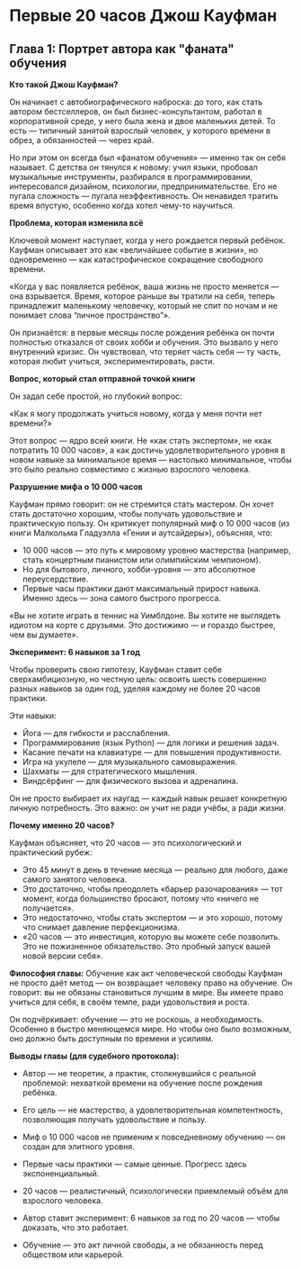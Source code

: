 # Первые 20 часов Джош Кауфман

## Глава 1: Портрет автора как "фаната" обучения

**Кто такой Джош Кауфман?**

Он начинает с автобиографического наброска: до того, как стать автором бестселлеров, он был бизнес-консультантом, работал в корпоративной среде, у него была жена и двое маленьких детей. То есть — типичный занятой взрослый человек, у которого времени в обрез, а обязанностей — через край.

Но при этом он всегда был «фанатом обучения» — именно так он себя называет. С детства он тянулся к новому: учил языки, пробовал музыкальные инструменты, разбирался в программировании, интересовался дизайном, психологии, предпринимательстве. Его не пугала сложность — пугала неэффективность. Он ненавидел тратить время впустую, особенно когда хотел чему-то научиться.

**Проблема, которая изменила всё**

Ключевой момент наступает, когда у него рождается первый ребёнок. Кауфман описывает это как «величайшее событие в жизни», но одновременно — как катастрофическое сокращение свободного времени.

«Когда у вас появляется ребёнок, ваша жизнь не просто меняется — она взрывается. Время, которое раньше вы тратили на себя, теперь принадлежит маленькому человечку, который не спит по ночам и не понимает слова “личное пространство”». 

Он признаётся: в первые месяцы после рождения ребёнка он почти полностью отказался от своих хобби и обучения. Это вызвало у него внутренний кризис. Он чувствовал, что теряет часть себя — ту часть, которая любит учиться, экспериментировать, расти.

**Вопрос, который стал отправной точкой книги**
  
Он задал себе простой, но глубокий вопрос:

«Как я могу продолжать учиться новому, когда у меня почти нет времени?» 

Этот вопрос — ядро всей книги. Не «как стать экспертом», не «как потратить 10 000 часов», а как достичь удовлетворительного уровня в новом навыке за минимальное время — настолько минимальное, чтобы это было реально совместимо с жизнью взрослого человека.

**Разрушение мифа о 10 000 часов**

Кауфман прямо говорит: он не стремится стать мастером. Он хочет стать достаточно хорошим, чтобы получать удовольствие и практическую пользу. Он критикует популярный миф о 10 000 часов (из книги Малкольма Гладуэлла «Гении и аутсайдеры»), объясняя, что:

- 10 000 часов — это путь к мировому уровню мастерства (например, стать концертным пианистом или олимпийским чемпионом).
- Но для бытового, личного, хобби-уровня — это абсолютное переусердствие.
- Первые часы практики дают максимальный прирост навыка. Именно здесь — зона самого быстрого прогресса.

«Вы не хотите играть в теннис на Уимблдоне. Вы хотите не выглядеть идиотом на корте с друзьями. Это достижимо — и гораздо быстрее, чем вы думаете». 

**Эксперимент: 6 навыков за 1 год**

Чтобы проверить свою гипотезу, Кауфман ставит себе сверхамбициозную, но честную цель: освоить шесть совершенно разных навыков за один год, уделяя каждому не более 20 часов практики.

Эти навыки:

- Йога — для гибкости и расслабления.
- Программирование (язык Python) — для логики и решения задач.
- Касание печати на клавиатуре — для повышения продуктивности.
- Игра на укулеле — для музыкального самовыражения.
- Шахматы — для стратегического мышления.
- Виндсёрфинг — для физического вызова и адреналина.

Он не просто выбирает их наугад — каждый навык решает конкретную личную потребность. Это важно: он учит не ради учёбы, а ради жизни.

**Почему именно 20 часов?**

Кауфман объясняет, что 20 часов — это психологический и практический рубеж:

- Это 45 минут в день в течение месяца — реально для любого, даже самого занятого человека.
- Это достаточно, чтобы преодолеть «барьер разочарования» — тот момент, когда большинство бросают, потому что «ничего не получается».
- Это недостаточно, чтобы стать экспертом — и это хорошо, потому что снимает давление перфекционизма.
- «20 часов — это инвестиция, которую вы можете себе позволить. Это не пожизненное обязательство. Это пробный запуск вашей новой версии себя». 

**Философия главы:** Обучение как акт человеческой свободы
Кауфман не просто даёт метод — он возвращает человеку право на обучение. Он говорит: вы не обязаны становиться лучшим в мире. Вы имеете право учиться для себя, в своём темпе, ради удовольствия и роста.

Он подчёркивает: обучение — это не роскошь, а необходимость. Особенно в быстро меняющемся мире. Но чтобы оно было возможным, оно должно быть доступным по времени и усилиям.

**Выводы главы (для судебного протокола):**

- Автор — не теоретик, а практик, столкнувшийся с реальной проблемой: нехваткой времени на обучение после рождения ребёнка.
- Его цель — не мастерство, а удовлетворительная компетентность, позволяющая получать удовольствие и пользу.
- Миф о 10 000 часов не применим к повседневному обучению — он создан для элитного уровня.
- Первые часы практики — самые ценные. Прогресс здесь экспоненциальный.
- 20 часов — реалистичный, психологически приемлемый объём для взрослого человека.

- Автор ставит эксперимент: 6 навыков за год по 20 часов — чтобы доказать, что это работает.

- Обучение — это акт личной свободы, а не обязанность перед обществом или карьерой.